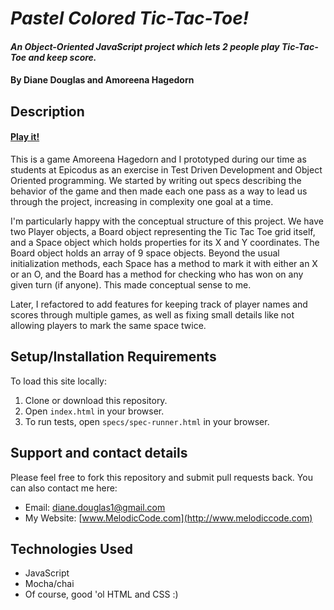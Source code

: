 # _Pastel Colored Tic-Tac-Toe!_

#### _An Object-Oriented JavaScript project which lets 2 people play Tic-Tac-Toe and keep score._

#### By Diane Douglas and Amoreena Hagedorn

## Description

#### [Play it!](https://dianedouglas.github.io/TicTacToe/)

This is a game Amoreena Hagedorn and I prototyped during our time as students at Epicodus as an exercise in Test Driven Development and Object Oriented programming. We started by writing out specs describing the behavior of the game and then made each one pass as a way to lead us through the project, increasing in complexity one goal at a time. 

I'm particularly happy with the conceptual structure of this project. We have two Player objects, a Board object representing the Tic Tac Toe grid itself, and a Space object which holds properties for its X and Y coordinates. The Board object holds an array of 9 space objects. Beyond the usual initialization methods, each Space has a method to mark it with either an X or an O, and the Board has a method for checking who has won on any given turn (if anyone). This made conceptual sense to me.

Later, I refactored to add features for keeping track of player names and scores through multiple games, as well as fixing small details like not allowing players to mark the same space twice.

## Setup/Installation Requirements

To load this site locally:

1. Clone or download this repository. 
2. Open `index.html` in your browser.
3. To run tests, open `specs/spec-runner.html` in your browser.

## Support and contact details

Please feel free to fork this repository and submit pull requests back. You can also contact me here:

* Email: diane.douglas1@gmail.com
* My Website: [www.MelodicCode.com](http://www.melodiccode.com)

## Technologies Used

* JavaScript
* Mocha/chai
* Of course, good 'ol HTML and CSS :)